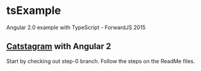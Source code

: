# tsExample
Angular 2.0 example with TypeScript - ForwardJS 2015

## [Catstagram](http://yonet.github.io/Catstagram/) with Angular 2

Start by checking out step-0 branch.
Follow the steps on the ReadMe files. 

